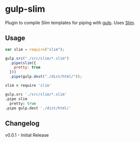 # gulp-slim

Plugin to compile Slim templates for piping with [gulp](https://github.com/wearefractal/gulp). Uses [Slim](http://slim-lang.com/).


## Usage

```javascript
var slim = require("slim");

gulp.src("./src/slim/*.slim")
  .pipe(slim({
    pretty: true
  }))
  .pipe(gulp.dest("./dist/html/"));
```

```coffeescript
slim = require 'slim'

gulp.src './src/slim/*.slim'
.pipe slim
  pretty: true
.pipe gulp.dest './dist/html/'
```


## Changelog

v0.0.1 - Initial Release

